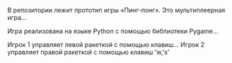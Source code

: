 В репозитории лежит прототип игры «Пинг-понг». Это мультиплеерная игра…

Игра реализована на языке Python с помощью библиотеки Pygame…

Игрок 1 управляет левой ракеткой с помощью клавиш… Игрок 2 управляет правой ракеткой с помощью клавиш 'w,'s'
